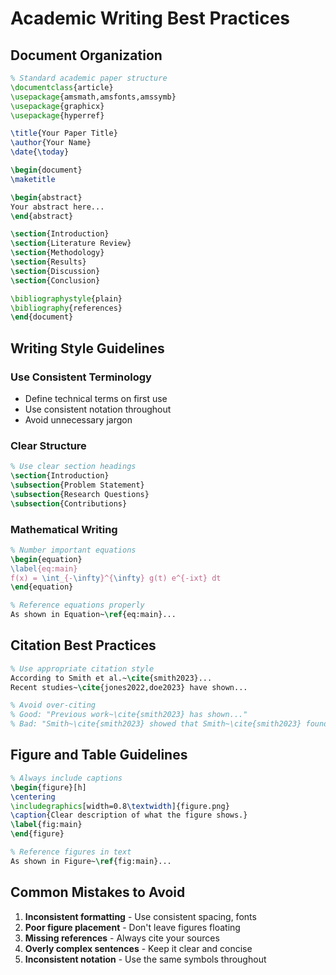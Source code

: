 # Academic Writing Best Practices

## Document Organization
```latex
% Standard academic paper structure
\documentclass{article}
\usepackage{amsmath,amsfonts,amssymb}
\usepackage{graphicx}
\usepackage{hyperref}

\title{Your Paper Title}
\author{Your Name}
\date{\today}

\begin{document}
\maketitle

\begin{abstract}
Your abstract here...
\end{abstract}

\section{Introduction}
\section{Literature Review}
\section{Methodology}
\section{Results}
\section{Discussion}
\section{Conclusion}

\bibliographystyle{plain}
\bibliography{references}
\end{document}
```

## Writing Style Guidelines

### Use Consistent Terminology
- Define technical terms on first use
- Use consistent notation throughout
- Avoid unnecessary jargon

### Clear Structure
```latex
% Use clear section headings
\section{Introduction}
\subsection{Problem Statement}
\subsection{Research Questions}
\subsection{Contributions}
```

### Mathematical Writing
```latex
% Number important equations
\begin{equation}
\label{eq:main}
f(x) = \int_{-\infty}^{\infty} g(t) e^{-ixt} dt
\end{equation}

% Reference equations properly
As shown in Equation~\ref{eq:main}...
```

## Citation Best Practices
```latex
% Use appropriate citation style
According to Smith et al.~\cite{smith2023}...
Recent studies~\cite{jones2022,doe2023} have shown...

% Avoid over-citing
% Good: "Previous work~\cite{smith2023} has shown..."
% Bad: "Smith~\cite{smith2023} showed that Smith~\cite{smith2023} found..."
```

## Figure and Table Guidelines
```latex
% Always include captions
\begin{figure}[h]
\centering
\includegraphics[width=0.8\textwidth]{figure.png}
\caption{Clear description of what the figure shows.}
\label{fig:main}
\end{figure}

% Reference figures in text
As shown in Figure~\ref{fig:main}...
```

## Common Mistakes to Avoid
1. **Inconsistent formatting** - Use consistent spacing, fonts
2. **Poor figure placement** - Don't leave figures floating
3. **Missing references** - Always cite your sources
4. **Overly complex sentences** - Keep it clear and concise
5. **Inconsistent notation** - Use the same symbols throughout

